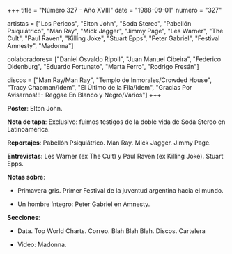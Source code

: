 +++
title = "Número 327 - Año XVIII"
date = "1988-09-01"
numero = "327"

artistas = ["Los Pericos", "Elton John", "Soda Stereo", "Pabellón Psiquiátrico", "Man Ray", "Mick Jagger", "Jimmy Page", "Les Warner", "The Cult", "Paul Raven", "Killing Joke", "Stuart Epps", "Peter Gabriel", "Festival Amnesty", "Madonna"]

colaboradores= ["Daniel Osvaldo Ripoll", "Juan Manuel Cibeira", "Federico Oldenburg", "Eduardo Fortunato", "Marta Ferro", "Rodrigo Fresán"]

discos = ["Man Ray/Man Ray", "Templo de Inmorales/Crowded House", "Tracy Chapman/Idem", "El Último de la Fila/Idem", "Gracias Por Avisarnos!!!- Reggae En Blanco y Negro/Varios"]
+++

**Póster**: Elton John. 

**Nota de tapa**: Exclusivo: fuimos testigos de la doble vida de Soda Stereo en Latinoamérica.

**Reportajes**: Pabellón Psiquiátrico. Man Ray. Mick Jagger. Jimmy Page.

**Entrevistas**: Les Warner (ex The Cult) y Paul Raven (ex Killing Joke). Stuart Epps.

**Notas sobre**:

- Primavera gris. Primer Festival de la juventud argentina hacia el mundo.

- Un hombre íntegro: Peter Gabriel en Amnesty.

**Secciones**:

- Data. Top World Charts. Correo. Blah Blah Blah. Discos. Cartelera

- Video: Madonna.